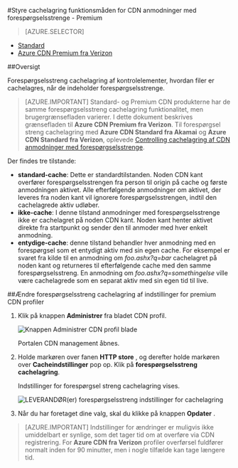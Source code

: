 <properties
    pageTitle="Styre Azure CDN Premium fra Verizon cachelagring funktionsmåden for anmodninger om med forespørgselsstrenge | Microsoft Azure"
    description="Azure CDN-forespørgselsstreng cachelagring af kontrolelementer, hvordan filer er cachelagres, når de indeholder forespørgselsstrenge."
    services="cdn"
    documentationCenter=""
    authors="camsoper"
    manager="erikre"
    editor=""/>

<tags
    ms.service="cdn"
    ms.workload="tbd"
    ms.tgt_pltfrm="na"
    ms.devlang="na"
    ms.topic="article"
    ms.date="07/28/2016"
    ms.author="casoper"/>

#<a name="controlling-caching-behavior-of-cdn-requests-with-query-strings---premium"></a>Styre cachelagring funktionsmåden for CDN anmodninger med forespørgselsstrenge - Premium

> [AZURE.SELECTOR]
- [Standard](cdn-query-string.md)
- [Azure CDN Premium fra Verizon](cdn-query-string-premium.md)

##<a name="overview"></a>Oversigt

Forespørgselsstreng cachelagring af kontrolelementer, hvordan filer er cachelagres, når de indeholder forespørgselsstrenge.

> [AZURE.IMPORTANT] Standard- og Premium CDN produkterne har de samme forespørgselsstreng cachelagring funktionalitet, men brugergrænsefladen varierer.  I dette dokument beskrives grænsefladen til **Azure CDN Premium fra Verizon**.  Til forespørgsel streng cachelagring med **Azure CDN Standard fra Akamai** og **Azure CDN Standard fra Verizon**, oplevede [Controlling cachelagring af CDN anmodninger med forespørgselsstrenge](cdn-query-string.md).

Der findes tre tilstande:

- **standard-cache**: Dette er standardtilstanden.  Noden CDN kant overfører forespørgselsstrengen fra person til origin på cache og første anmodningen aktivet.  Alle efterfølgende anmodninger om aktivet, der leveres fra noden kant vil ignorere forespørgselsstrengen, indtil den cachelagrede aktiv udløber.
- **ikke-cache**: I denne tilstand anmodninger med forespørgselsstrenge ikke er cachelagret på noden CDN kant.  Noden kant henter aktivet direkte fra startpunkt og sender den til anmoder med hver enkelt anmodning.
- **entydige-cache**: denne tilstand behandler hver anmodning med en forespørgsel som et entydigt aktiv med sin egen cache.  For eksempel er svaret fra kilde til en anmodning om *foo.ashx?q=bar* cachelagret på noden kant og returneres til efterfølgende cache med den samme forespørgselsstreng.  En anmodning om *foo.ashx?q=somethingelse* ville være cachelagrede som en separat aktiv med sin egen tid til live.

##<a name="changing-query-string-caching-settings-for-premium-cdn-profiles"></a>Ændre forespørgselsstreng cachelagring af indstillinger for premium CDN profiler

1. Klik på knappen **Administrer** fra bladet CDN profil.

    ![Knappen Administrer CDN profil blade](./media/cdn-query-string-premium/cdn-manage-btn.png)

    Portalen CDN management åbnes.

2. Holde markøren over fanen **HTTP store** , og derefter holde markøren over **Cacheindstillinger** pop op.  Klik på **forespørgselsstreng cachelagring**.

    Indstillinger for forespørgsel streng cachelagring vises.

    ![LEVERANDØR(er) forespørgselsstreng indstillinger for cachelagring](./media/cdn-query-string-premium/cdn-query-string.png)

3. Når du har foretaget dine valg, skal du klikke på knappen **Opdater** .


> [AZURE.IMPORTANT] Indstillinger for ændringer er muligvis ikke umiddelbart er synlige, som det tager tid om at overføre via CDN registrering.  For <b>Azure CDN fra Verizon</b> profiler overførsel fuldfører normalt inden for 90 minutter, men i nogle tilfælde kan tage længere tid.
